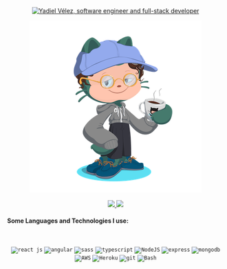 <div align="center">
  <a href="[https://git.io/typing-svg"><img
      src="https://readme-typing-svg.herokuapp.com?color=1BAC00&center=true&vCenter=true&multiline=true&width=500&height=100&lines=My+name+is+Yadiel+V%C3%A9lez;I'm+a+software+engineer;focusing+on+full-stack+development"
      alt="Yadiel Vélez, software engineer and full-stack developer"></a>
</div>
<p align="center">
  <img src="https://github.com/hernan-yadiel/hernan-yadiel/blob/master/my-octocat-sm.png" alt="My octocat" />
</p>
<p align="center">
  <a href="https://www.linkedin.com/in/yadielvelez/">
    <img
      src="https://img.shields.io/badge/%20-Yadiel%20Vélez-black?color=14171A&labelColor=0e76a8&logo=linkedin&logoColor=ffffff" />
  </a>
  <a href="https://twitter.com/cyberlingvist">
    <img
      src="https://img.shields.io/badge/%20-@cyberlingvist-black?color=14171A&labelColor=00acee&logo=twitter&logoColor=ffffff">
  </a>
</p>
<h4><b>Some Languages and Technologies I use:</b></h4>
<br>
<p align="center">
  <code><img title="ReactJS" alt="react js" width="40px" src="https://cdn.jsdelivr.net/gh/devicons/devicon/icons/react/react-original.svg" /></code>
  <code><img title="Angular" alt="angular" width="40px" src="https://cdn.jsdelivr.net/gh/devicons/devicon/icons/angularjs/angularjs-original.svg" /></code>
  <code><img tittle="Sass" alt="sass" width="40px" src="https://cdn.jsdelivr.net/gh/devicons/devicon/icons/sass/sass-original.svg" /></code>
  <code><img title="TypeScript" alt="typescript" width="40px" src="https://cdn.jsdelivr.net/gh/devicons/devicon/icons/typescript/typescript-original.svg"/></code>
  <code><img title="NodeJS" alt="NodeJS" width="40px"src="https://cdn.jsdelivr.net/gh/devicons/devicon/icons/nodejs/nodejs-original-wordmark.svg" /></code>
  <code><img title="Express" alt="express" width="40px" src="https://cdn.jsdelivr.net/gh/devicons/devicon/icons/express/express-original-wordmark.svg" /></code>
  <code><img tittle="MongoDB" alt="mongodb" width="40px" src="https://cdn.jsdelivr.net/gh/devicons/devicon/icons/mongodb/mongodb-original-wordmark.svg" /></code>
  <code><img title="AWS" alt="AWS" width="40px" src="https://cdn.jsdelivr.net/gh/devicons/devicon/icons/amazonwebservices/amazonwebservices-original-wordmark.svg" /></code>
  <code><img title="Heroku" alt="Heroku" width="40px" src="https://cdn.jsdelivr.net/gh/devicons/devicon/icons/heroku/heroku-original-wordmark.svg" /></code>
  <code><img title="Git" alt="git" width="40px" src="https://cdn.jsdelivr.net/gh/devicons/devicon/icons/git/git-original.svg" /></code>
  <code><img title="Bash" alt="Bash" width="40px" src="https://cdn.jsdelivr.net/gh/devicons/devicon/icons/bash/bash-plain.svg" /></code>
</p>
